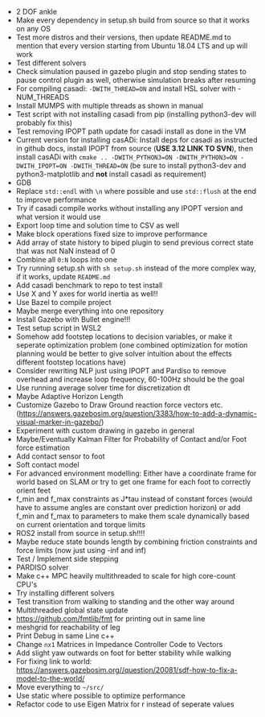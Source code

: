 - 2 DOF ankle
- Make every dependency in setup.sh build from source so that it works on any OS
- Test more distros and their versions, then update README.md to mention that every version starting from Ubuntu 18.04 LTS and up will work
- Test different solvers
- Check simulation paused in gazebo plugin and stop sending states to pause control plugin as well, otherwise simulation breaks after resuming
- For compiling casadi: `-DWITH_THREAD=ON` and install HSL solver with -NUM_THREADS
- Install MUMPS with multiple threads as shown in manual
- Test script with not installing casadi from pip (installing python3-dev will probably fix this)
- Test removing IPOPT path update for casadi install as done in the VM
- Current version for installing casADi: Install deps for casadi as instructed in github docs, install IPOPT from source (**USE 3.12 LINK TO SVN**), then install casADi with `cmake .. -DWITH_PYTHON3=ON -DWITH_PYTHON3=ON -DWITH_IPOPT=ON -DWITH_THREAD=ON` (be sure to install python3-dev and python3-matplotlib and **not** install casadi as requirement) 
- GDB
- Replace `std::endl` with `\n` where possible and use `std::flush` at the end to improve performance
- Try if casadi compile works without installing any IPOPT version and what version it would use
- Export loop time and solution time to CSV as well
- Make block operations fixed size to improve performance
- Add array of state history to biped plugin to send previous correct state that was not NaN instead of 0
- Combine all `0:N` loops into one
- Try running setup.sh with `sh setup.sh` instead of the more complex way, if it works, update `README.md`
- Add casadi benchmark to repo to test install
- Use X and Y axes for world inertia as well!!
- Use Bazel to compile project
- Maybe merge everything into one repository
- Install Gazebo with Bullet engine!!!
- Test setup script in WSL2
- Somehow add footstep locations to decision variables, or make it seperate optimization problem (one combined optimization for motion planning would be better to give solver intuition about the effects different footstep locations have)
- Consider rewriting NLP just using IPOPT and Pardiso to remove overhead and increase loop frequency, 60-100Hz should be the goal
- Use running average solver time for discretization dt
- Maybe Adaptive Horizon Length
- Customize Gazebo to Draw Ground reaction force vectors etc. (https://answers.gazebosim.org/question/3383/how-to-add-a-dynamic-visual-marker-in-gazebo/)
- Experiment with custom drawing in gazebo in general
- Maybe/Eventually Kalman Filter for Probability of Contact and/or Foot force estimation
- Add contact sensor to foot
- Soft contact model
- For advanced environment modelling: Either have a coordinate frame for world based on SLAM or try to get one frame for each foot to correctly orient feet
- f_min and f_max constraints as J*tau instead of constant forces (would have to assume angles are constant over prediction horizon) or add f_min and f_max to parameters to make them scale dynamically based on current orientation and torque limits
- ROS2 install from source in setup.sh!!!!
- Maybe reduce state bounds length by combining friction constraints and force limits (now just using -inf and inf)
- Test / Implement side stepping
- PARDISO solver
- Make c++ MPC heavily multithreaded to scale for high core-count CPU's
- Try installing different solvers
- Test transition from walking to standing and the other way around
- Multithreaded global state update
- https://github.com/fmtlib/fmt for printing out in same line
- meshgrid for reachability of leg
- Print Debug in same Line c++
- Change `nx1` Matrices in Impedance Controller Code to Vectors
- Add slight yaw outwards on foot for better stability while walking
- For fixing link to world: https://answers.gazebosim.org//question/20081/sdf-how-to-fix-a-model-to-the-world/
- Move everything to `~/src/`
- Use static where possible to optimize performance
- Refactor code to use Eigen Matrix for r instead of seperate values